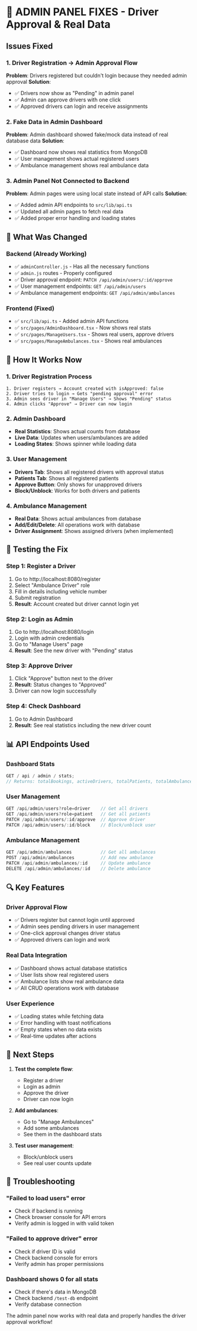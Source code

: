 # 🚨 ADMIN PANEL FIXES - Driver Approval & Real Data

## Issues Fixed

### 1. **Driver Registration → Admin Approval Flow**

**Problem**: Drivers registered but couldn't login because they needed admin approval
**Solution**:

- ✅ Drivers now show as "Pending" in admin panel
- ✅ Admin can approve drivers with one click
- ✅ Approved drivers can login and receive assignments

### 2. **Fake Data in Admin Dashboard**

**Problem**: Admin dashboard showed fake/mock data instead of real database data
**Solution**:

- ✅ Dashboard now shows real statistics from MongoDB
- ✅ User management shows actual registered users
- ✅ Ambulance management shows real ambulance data

### 3. **Admin Panel Not Connected to Backend**

**Problem**: Admin pages were using local state instead of API calls
**Solution**:

- ✅ Added admin API endpoints to `src/lib/api.ts`
- ✅ Updated all admin pages to fetch real data
- ✅ Added proper error handling and loading states

## 🔧 What Was Changed

### Backend (Already Working)

- ✅ `adminController.js` - Has all the necessary functions
- ✅ `admin.js` routes - Properly configured
- ✅ Driver approval endpoint: `PATCH /api/admin/users/:id/approve`
- ✅ User management endpoints: `GET /api/admin/users`
- ✅ Ambulance management endpoints: `GET /api/admin/ambulances`

### Frontend (Fixed)

- ✅ `src/lib/api.ts` - Added admin API functions
- ✅ `src/pages/AdminDashboard.tsx` - Now shows real stats
- ✅ `src/pages/ManageUsers.tsx` - Shows real users, approve drivers
- ✅ `src/pages/ManageAmbulances.tsx` - Shows real ambulances

## 🎯 How It Works Now

### 1. Driver Registration Process

```
1. Driver registers → Account created with isApproved: false
2. Driver tries to login → Gets "pending approval" error
3. Admin sees driver in "Manage Users" → Shows "Pending" status
4. Admin clicks "Approve" → Driver can now login
```

### 2. Admin Dashboard

- **Real Statistics**: Shows actual counts from database
- **Live Data**: Updates when users/ambulances are added
- **Loading States**: Shows spinner while loading data

### 3. User Management

- **Drivers Tab**: Shows all registered drivers with approval status
- **Patients Tab**: Shows all registered patients
- **Approve Button**: Only shows for unapproved drivers
- **Block/Unblock**: Works for both drivers and patients

### 4. Ambulance Management

- **Real Data**: Shows actual ambulances from database
- **Add/Edit/Delete**: All operations work with database
- **Driver Assignment**: Shows assigned drivers (when implemented)

## 🧪 Testing the Fix

### Step 1: Register a Driver

1. Go to http://localhost:8080/register
2. Select "Ambulance Driver" role
3. Fill in details including vehicle number
4. Submit registration
5. **Result**: Account created but driver cannot login yet

### Step 2: Login as Admin

1. Go to http://localhost:8080/login
2. Login with admin credentials
3. Go to "Manage Users" page
4. **Result**: See the new driver with "Pending" status

### Step 3: Approve Driver

1. Click "Approve" button next to the driver
2. **Result**: Status changes to "Approved"
3. Driver can now login successfully

### Step 4: Check Dashboard

1. Go to Admin Dashboard
2. **Result**: See real statistics including the new driver count

## 📊 API Endpoints Used

### Dashboard Stats

```javascript
GET / api / admin / stats;
// Returns: totalBookings, activeDrivers, totalPatients, totalAmbulances, etc.
```

### User Management

```javascript
GET /api/admin/users?role=driver    // Get all drivers
GET /api/admin/users?role=patient   // Get all patients
PATCH /api/admin/users/:id/approve  // Approve driver
PATCH /api/admin/users/:id/block    // Block/unblock user
```

### Ambulance Management

```javascript
GET /api/admin/ambulances           // Get all ambulances
POST /api/admin/ambulances          // Add new ambulance
PATCH /api/admin/ambulances/:id     // Update ambulance
DELETE /api/admin/ambulances/:id    // Delete ambulance
```

## 🔍 Key Features

### Driver Approval Flow

- ✅ Drivers register but cannot login until approved
- ✅ Admin sees pending drivers in user management
- ✅ One-click approval changes driver status
- ✅ Approved drivers can login and work

### Real Data Integration

- ✅ Dashboard shows actual database statistics
- ✅ User lists show real registered users
- ✅ Ambulance lists show real ambulance data
- ✅ All CRUD operations work with database

### User Experience

- ✅ Loading states while fetching data
- ✅ Error handling with toast notifications
- ✅ Empty states when no data exists
- ✅ Real-time updates after actions

## 🚀 Next Steps

1. **Test the complete flow**:

   - Register a driver
   - Login as admin
   - Approve the driver
   - Driver can now login

2. **Add ambulances**:

   - Go to "Manage Ambulances"
   - Add some ambulances
   - See them in the dashboard stats

3. **Test user management**:
   - Block/unblock users
   - See real user counts update

## 🐛 Troubleshooting

### "Failed to load users" error

- Check if backend is running
- Check browser console for API errors
- Verify admin is logged in with valid token

### "Failed to approve driver" error

- Check if driver ID is valid
- Check backend console for errors
- Verify admin has proper permissions

### Dashboard shows 0 for all stats

- Check if there's data in MongoDB
- Check backend `/test-db` endpoint
- Verify database connection

The admin panel now works with real data and properly handles the driver approval workflow!
